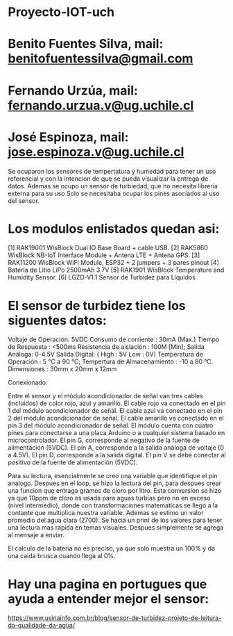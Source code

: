 # Proyecto-IOT-uch

# Benito Fuentes Silva, mail: benitofuentessilva@gmail.com
# Fernando Urzúa, mail: fernando.urzua.v@ug.uchile.cl
# José Espinoza, mail: jose.espinoza.v@ug.uchile.cl


 Se ocuparon los sensores de tempertatura y humedad para tener un uso referencial y con la
 intencion de que se pueda visualizar la entrega de datos.
 Ademas se ocupo un sensor de turbiedad, que no necesita libreria externa para su uso
 Solo se necesitaba ocupar los pines asociados al uso del sensor.

# Los modulos enlistados quedan asi:

[1] RAK19001 WisBlock Dual IO Base Board + cable USB.
[2] RAK5860 WisBlock NB-IoT Interface Module + Antena LTE + Antena GPS.
[3] RAK11200 WisBlock WiFi Module, ESP32 + 2 jumpers + 3 pares pinout
[4] Batería de Litio LiPo 2500mAh 3.7V
[5] RAK1901 WisBlock Temperature and Humidity Sensor.
[6] LGZD-V1.1 Sensor de Turbidez para Líquidos

# El sensor de turbidez tiene los siguentes datos:

Voltaje de Operación: 5VDC
Consumo de corriente : 30mA (Max.)
Tiempo de Respuesta : <500ms
Resistencia de aislación : 100M [Min];
Salida Análoga:  0-4.5V
Salida Digital: (  High : 5V    Low : 0V)
Temperatura de Operación : 5 °C a 90 °C;
Tempertura de Almacenamiento : -10 a 80 °C.
Dimensiones : 30mm x 20mm x 12mm

Conexionado:

Entre el sensor y el módulo acondicionador de señal van tres cables (incluidos) de color rojo, azul y amarillo.
El cable rojo va conectado en el pin 1 del módulo acondicionador de señal.
El cable azul va conectado en el pin 2 del módulo acondicionador de señal.
El cable amarillo va conectado en el pin 3 del módulo acondicionador de señal.
El módulo cuenta con cuatro pines para conectarse a una placa Arduino o a cualquier sistema basado en microcontrolador.
El pin G, corresponde al negativo de la fuente de alimentación (5VDC).
El pin A, corresponde a la salida análoga de voltaje (0 a 4.5V).
El pin D, corresponde a la salida digital.
El pin V se debe conectar al positivo de la fuente de alimentación (5VDC).

 Para su lectura, esencialmente se creo una variable que identifique el pin analogo.
 Despues en el loop, se hizo la lectura del pin, para despues crear una funcion que entraga gramos de cloro por litro.
 Esta conversion se hizo ya que 10ppm de cloro es usada para aguas turbias pero no en exceso (nivel intermedio),
 donde con transformaciones matematicas se llego a la contante que multiplica nuestra variable.
 Ademas se estimo un valor promedio del agua clara (2700).
 Se hacia un print de los valores para tener una lectura mas rapida en temas visuales.
 Despues simplemente se agrega al mensaje a enviar.

 El calculo de la bateria no es preciso, ya que solo muestra un 100% y da una caida brusca cuando llega al 0%.

# Hay una pagina en portugues que ayuda a entender mejor el sensor: 

https://www.usinainfo.com.br/blog/sensor-de-turbidez-projeto-de-leitura-da-qualidade-da-agua/



 
